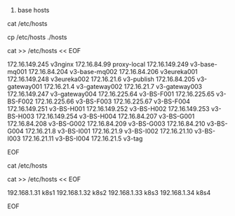 1. base hosts

cat /etc/hosts

cp /etc/hosts ./hosts

cat >> /etc/hosts << EOF

172.16.149.245  v3nginx
172.16.84.99    proxy-local
172.16.149.249  v3-base-mq001
172.16.84.204   v3-base-mq002
172.16.84.206   v3eureka001
172.16.149.248  v3eureka002
172.16.21.6     v3-publish
172.16.84.205   v3-gateway001
172.16.21.4     v3-gateway002
172.16.21.7     v3-gateway003
172.16.149.247  v3-gateway004
172.16.225.64   v3-BS-F001
172.16.225.65   v3-BS-F002
172.16.225.66   v3-BS-F003
172.16.225.67   v3-BS-F004
172.16.149.251  v3-BS-H001
172.16.149.252  v3-BS-H002
172.16.149.253  v3-BS-H003
172.16.149.254  v3-BS-H004
172.16.84.207   v3-BS-G001
172.16.84.208   v3-BS-G002
172.16.84.209   v3-BS-G003
172.16.84.210   v3-BS-G004
172.16.21.8     v3-BS-I001
172.16.21.9     v3-BS-I002
172.16.21.10    v3-BS-I003
172.16.21.11    v3-BS-I004
172.16.21.5     v3-tag


EOF

cat /etc/hosts


cat >> /etc/hosts << EOF

192.168.1.31 k8s1
192.168.1.32 k8s2
192.168.1.33 k8s3
192.168.1.34 k8s4

EOF
